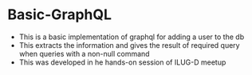 # Basic-GraphQL
- This is a basic implementation of graphql for adding a user to the db
- This extracts the information and gives the result of required query when queries with a non-null command
- This was developed in he hands-on session of ILUG-D meetup
